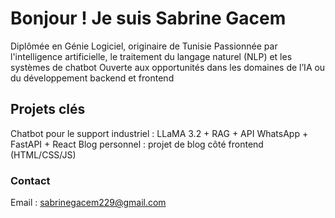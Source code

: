 # Bonjour ! Je suis Sabrine Gacem
Diplômée en Génie Logiciel, originaire de Tunisie
Passionnée par l'intelligence artificielle, le traitement du langage naturel (NLP) et les systèmes de chatbot
Ouverte aux opportunités dans les domaines de l’IA ou du développement backend et frontend

## Projets clés
Chatbot pour le support industriel : LLaMA 3.2 + RAG + API WhatsApp + FastAPI + React
Blog personnel : projet de blog côté frontend (HTML/CSS/JS)

### Contact
Email : sabrinegacem229@gmail.com
